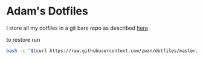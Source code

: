 # Adam's Dotfiles

I store all my dotfiles in a git bare repo as described [here](https://www.atlassian.com/git/tutoria)

to restore run 
``` sh
bash -c "$(curl https://raw.githubusercontent.com/zwzn/dotfiles/master/bin/restore)"
```